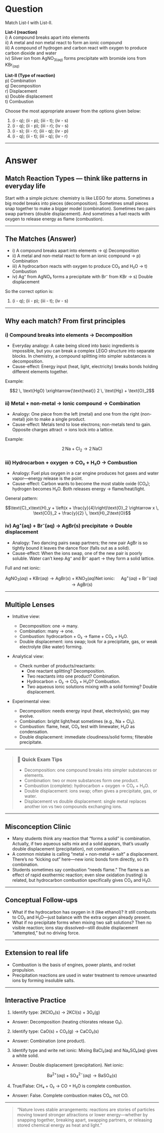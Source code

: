 # Question
Match List-I with List-II.

**List-I (reaction)**  
i) A compound breaks apart into elements  
ii) A metal and non metal react to form an ionic compound  
iii) A compound of hydrogen and carbon react with oxygen to produce carbon dioxide and water  
iv) Silver ion from $\text{AgNO}_{3(aq)}$ forms precipitate with bromide ions from $\text{KBr}_{(aq)}$  

**List-II (Type of reaction)**  
p) Combination  
q) Decomposition  
r) Displacement  
s) Double displacement  
t) Combustion  

Choose the most appropriate answer from the options given below:  
   1) (i - q); (ii - p); (iii - t); (iv - s)  
   2) (i - q); (ii - p); (iii - r); (iv - s)  
   3) (i - s); (ii - r); (iii - q); (iv - p)  
   4) (i - q); (ii - t); (iii - q); (iv - r)

---
# Answer

## Match Reaction Types — think like patterns in everyday life

Start with a simple picture: chemistry is like LEGO for atoms. Sometimes a big model breaks into pieces (decomposition). Sometimes small pieces snap together to make a bigger model (combination). Sometimes two pairs swap partners (double displacement). And sometimes a fuel reacts with oxygen to release energy as flame (combustion).

---

## The Matches (Answer)

- i) A compound breaks apart into elements → q) Decomposition  
- ii) A metal and non-metal react to form an ionic compound → p) Combination  
- iii) A hydrocarbon reacts with oxygen to produce CO₂ and H₂O → t) Combustion  
- iv) Ag⁺ from AgNO₃ forms a precipitate with Br⁻ from KBr → s) Double displacement

So the correct option is:
1) (i - q); (ii - p); (iii - t); (iv - s)

---

## Why each match? From first principles

### i) Compound breaks into elements → Decomposition
- Everyday analogy: A cake being sliced into basic ingredients is impossible, but you can break a complex LEGO structure into separate blocks. In chemistry, a compound splitting into simpler substances is decomposition.
- Cause-effect: Energy input (heat, light, electricity) breaks bonds holding different elements together.

Example:
```math
2 \, \text{HgO} \xrightarrow{\text{heat}} 2 \, \text{Hg} + \text{O}_2
```

### ii) Metal + non-metal → Ionic compound → Combination
- Analogy: One piece from the left (metal) and one from the right (non-metal) join to make a single product.
- Cause-effect: Metals tend to lose electrons; non-metals tend to gain. Opposite charges attract → ions lock into a lattice.

Example:
```math
2 \, \text{Na} + \text{Cl}_2 \rightarrow 2 \, \text{NaCl}
```

### iii) Hydrocarbon + oxygen → CO₂ + H₂O → Combustion
- Analogy: Fuel plus oxygen in a car engine produces hot gases and water vapor—energy release is the point.
- Cause-effect: Carbon wants to become the most stable oxide (CO₂); hydrogen becomes H₂O. Both releases energy → flame/heat/light.

General pattern:
```math
\text{C}_x\text{H}_y + \left(x + \frac{y}{4}\right)\text{O}_2 \rightarrow x \, \text{CO}_2 + \frac{y}{2} \, \text{H}_2\text{O}
```

### iv) Ag⁺(aq) + Br⁻(aq) → AgBr(s) precipitate → Double displacement
- Analogy: Two dancing pairs swap partners; the new pair AgBr is so tightly bound it leaves the dance floor (falls out as a solid).
- Cause-effect: When the ions swap, one of the new pair is poorly soluble. Water can’t keep Ag⁺ and Br⁻ apart → they form a solid lattice.

Full and net ionic:
```math
\text{AgNO}_3(aq) + \text{KBr}(aq) \rightarrow \text{AgBr}(s) + \text{KNO}_3(aq)

\text{Net ionic: } \quad \text{Ag}^+(aq) + \text{Br}^-(aq) \rightarrow \text{AgBr}(s)
```

---

## Multiple Lenses

- Intuitive view:
  - Decomposition: one → many.
  - Combination: many → one.
  - Combustion: hydrocarbon + O₂ → flame + CO₂ + H₂O.
  - Double displacement: ions swap; look for a precipitate, gas, or weak electrolyte (like water) forming.

- Analytical view:
  - Check number of products/reactants:
    - One reactant splitting? Decomposition.
    - Two reactants into one product? Combination.
    - Hydrocarbon + O₂ → CO₂ + H₂O? Combustion.
    - Two aqueous ionic solutions mixing with a solid forming? Double displacement.

- Experimental view:
  - Decomposition: needs energy input (heat, electrolysis); gas may evolve.
  - Combination: bright light/heat sometimes (e.g., Na + Cl₂).
  - Combustion: flame, heat, CO₂ test with limewater, H₂O as condensation.
  - Double displacement: immediate cloudiness/solid forms; filterable precipitate.

---

> ### 🧠 Quick Exam Tips
> - Decomposition: one compound breaks into simpler substances or elements.
> - Combination: two or more substances form one product.
> - Combustion (complete): hydrocarbon + oxygen → CO₂ + H₂O.
> - Double displacement: ions swap; often gives a precipitate, gas, or water.
> - Displacement vs double displacement: single metal replaces another ion vs two compounds exchanging ions.

---

## Misconception Clinic

- Many students think any reaction that “forms a solid” is combination. Actually, if two aqueous salts mix and a solid appears, that’s usually double displacement (precipitation), not combination.
- A common mistake is calling “metal + non-metal → salt” a displacement. There’s no “kicking out” here—new ionic bonds form directly, so it’s combination.
- Students sometimes say combustion “needs flame.” The flame is an effect of rapid exothermic reaction; even slow oxidation (rusting) is related, but hydrocarbon combustion specifically gives CO₂ and H₂O.

---

## Conceptual Follow-ups

- What if the hydrocarbon has oxygen in it (like ethanol)? It still combusts to CO₂ and H₂O—just balance with the extra oxygen already present.
- What if no precipitate forms when mixing two salt solutions? Then no visible reaction; ions stay dissolved—still double displacement “attempted,” but no driving force.

---

## Extension to real life

- Combustion is the basis of engines, power plants, and rocket propulsion.
- Precipitation reactions are used in water treatment to remove unwanted ions by forming insoluble salts.

---

## Interactive Practice

1) Identify type: 2KClO₃(s) → 2KCl(s) + 3O₂(g)  
- Answer: Decomposition (heating chlorates release O₂).

2) Identify type: CaO(s) + CO₂(g) → CaCO₃(s)  
- Answer: Combination (one product).

3) Identify type and write net ionic: Mixing BaCl₂(aq) and Na₂SO₄(aq) gives a white solid.  
- Answer: Double displacement (precipitation). Net ionic:
```math
\text{Ba}^{2+}(aq) + \text{SO}_4^{2-}(aq) \rightarrow \text{BaSO}_4(s)
```

4) True/False: CH₄ + O₂ → CO + H₂O is complete combustion.  
- Answer: False. Complete combustion makes CO₂, not CO.

---

> “Nature loves stable arrangements: reactions are stories of particles moving toward stronger attractions or lower energy—whether by snapping together, breaking apart, swapping partners, or releasing stored chemical energy as heat and light.”